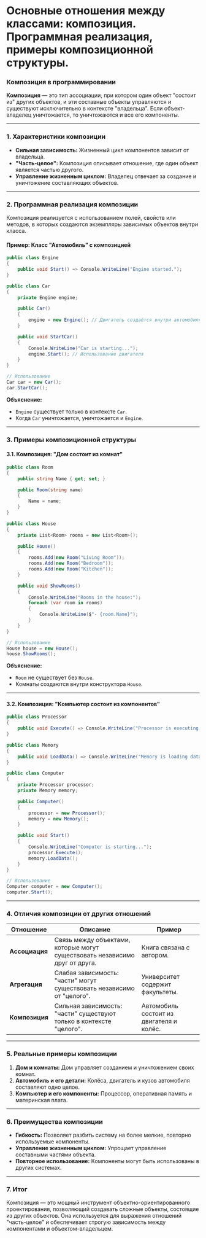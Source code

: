 # Основные отношения между классами: композиция. Программная реализация, примеры композиционной структуры.

### **Композиция в программировании**

**Композиция** — это тип ассоциации, при котором один объект "состоит из" других объектов, и эти составные объекты управляются и существуют исключительно в контексте "владельца". Если объект-владелец уничтожается, то уничтожаются и все его компоненты.

---

### **1. Характеристики композиции**

- **Сильная зависимость:** Жизненный цикл компонентов зависит от владельца.
- **"Часть-целое":** Композиция описывает отношение, где один объект является частью другого.
- **Управление жизненным циклом:** Владелец отвечает за создание и уничтожение составляющих объектов.

---

### **2. Программная реализация композиции**

Композиция реализуется с использованием полей, свойств или методов, в которых создаются экземпляры зависимых объектов внутри класса.

#### **Пример: Класс "Автомобиль" с композицией**
```csharp
public class Engine
{
    public void Start() => Console.WriteLine("Engine started.");
}

public class Car
{
    private Engine engine;

    public Car()
    {
        engine = new Engine(); // Двигатель создаётся внутри автомобиля
    }

    public void StartCar()
    {
        Console.WriteLine("Car is starting...");
        engine.Start(); // Использование двигателя
    }
}

// Использование
Car car = new Car();
car.StartCar();
```

**Объяснение:**
- `Engine` существует только в контексте `Car`.
- Когда `Car` уничтожается, уничтожается и `Engine`.

---

### **3. Примеры композиционной структуры**

#### **3.1. Композиция: "Дом состоит из комнат"**
```csharp
public class Room
{
    public string Name { get; set; }

    public Room(string name)
    {
        Name = name;
    }
}

public class House
{
    private List<Room> rooms = new List<Room>();

    public House()
    {
        rooms.Add(new Room("Living Room"));
        rooms.Add(new Room("Bedroom"));
        rooms.Add(new Room("Kitchen"));
    }

    public void ShowRooms()
    {
        Console.WriteLine("Rooms in the house:");
        foreach (var room in rooms)
        {
            Console.WriteLine($"- {room.Name}");
        }
    }
}

// Использование
House house = new House();
house.ShowRooms();
```

**Объяснение:**
- `Room` не существует без `House`.
- Комнаты создаются внутри конструктора `House`.

---

#### **3.2. Композиция: "Компьютер состоит из компонентов"**
```csharp
public class Processor
{
    public void Execute() => Console.WriteLine("Processor is executing instructions.");
}

public class Memory
{
    public void LoadData() => Console.WriteLine("Memory is loading data.");
}

public class Computer
{
    private Processor processor;
    private Memory memory;

    public Computer()
    {
        processor = new Processor();
        memory = new Memory();
    }

    public void Start()
    {
        Console.WriteLine("Computer is starting...");
        processor.Execute();
        memory.LoadData();
    }
}

// Использование
Computer computer = new Computer();
computer.Start();
```

---

### **4. Отличия композиции от других отношений**

| **Отношение**   | **Описание**                                                                                  | **Пример**                                      |
|------------------|----------------------------------------------------------------------------------------------|------------------------------------------------|
| **Ассоциация**  | Связь между объектами, которые могут существовать независимо друг от друга.                  | Книга связана с автором.                      |
| **Агрегация**   | Слабая зависимость: "части" могут существовать независимо от "целого".                       | Университет содержит факультеты.              |
| **Композиция**  | Сильная зависимость: "части" существуют только в контексте "целого".                         | Автомобиль состоит из двигателя и колёс.       |

---

### **5. Реальные примеры композиции**

1. **Дом и комнаты:** Дом управляет созданием и уничтожением своих комнат.
2. **Автомобиль и его детали:** Колёса, двигатель и кузов автомобиля составляют одно целое.
3. **Компьютер и его компоненты:** Процессор, оперативная память и материнская плата.

---

### **6. Преимущества композиции**

- **Гибкость:** Позволяет разбить систему на более мелкие, повторно используемые компоненты.
- **Управление жизненным циклом:** Упрощает управление составными частями объекта.
- **Повторное использование:** Компоненты могут быть использованы в других системах.

---

### **7. Итог**

Композиция — это мощный инструмент объектно-ориентированного проектирования, позволяющий создавать сложные объекты, состоящие из других объектов. Она используется для выражения отношений "часть-целое" и обеспечивает строгую зависимость между компонентами и объектом-владельцем.
